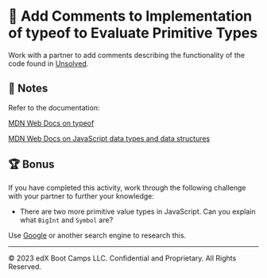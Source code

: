 # 📐 Add Comments to Implementation of typeof to Evaluate Primitive Types

Work with a partner to add comments describing the functionality of the code found in [Unsolved](06-Stu_Primitive-Types/Unsolved/script.js).

## 📝 Notes

Refer to the documentation: 

[MDN Web Docs on typeof](https://developer.mozilla.org/en-US/docs/Web/JavaScript/Reference/Operators/typeof)

[MDN Web Docs on JavaScript data types and data structures](https://developer.mozilla.org/en-US/docs/Web/JavaScript/Data_structures)

## 🏆 Bonus

If you have completed this activity, work through the following challenge with your partner to further your knowledge:

* There are two more primitive value types in JavaScript. Can you explain what `BigInt` and `Symbol` are?

Use [Google](https://www.google.com) or another search engine to research this.

---

© 2023 edX Boot Camps LLC. Confidential and Proprietary. All Rights Reserved.
